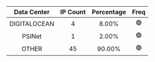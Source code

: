 | Data Center | IP Count | Percentage | Freq |
|:------------:|:--------:|:-----------:|:-----:|
| DIGITALOCEAN | 4 | 8.00% | 🟢 |
| PSINet | 1 | 2.00% | 🟢 |
| OTHER | 45 | 90.00% | 🟢 |